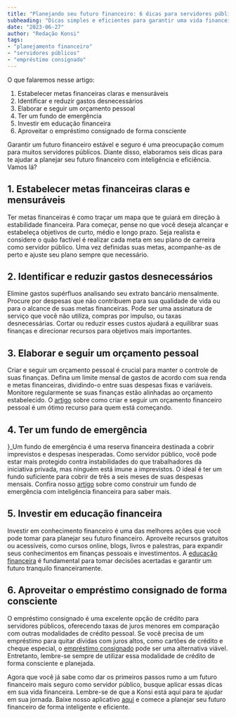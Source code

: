 ```yaml
---
title: "Planejando seu futuro financeiro: 6 dicas para servidores públicos"
subheading: "Dicas simples e eficientes para garantir uma vida financeira estável e segura como servidor público"
date: "2023-06-27"
author: "Redação Konsi"
tags:
- "planejamento financeiro"
- "servidores públicos"
- "empréstimo consignado"
---
```


O que falaremos nesse artigo:
1. Estabelecer metas financeiras claras e mensuráveis
2. Identificar e reduzir gastos desnecessários
3. Elaborar e seguir um orçamento pessoal
4. Ter um fundo de emergência
5. Investir em educação financeira
6. Aproveitar o empréstimo consignado de forma consciente

Garantir um futuro financeiro estável e seguro é uma preocupação comum para muitos servidores públicos. Diante disso, elaboramos seis dicas para te ajudar a planejar seu futuro financeiro com inteligência e eficiência. Vamos lá?

## 1. Estabelecer metas financeiras claras e mensuráveis

Ter metas financeiras é como traçar um mapa que te guiará em direção à estabilidade financeira. Para começar, pense no que você deseja alcançar e estabeleça objetivos de curto, médio e longo prazo. Seja realista e considere o quão factível é realizar cada meta em seu plano de carreira como servidor público. Uma vez definidas suas metas, acompanhe-as de perto e ajuste seu plano sempre que necessário.

## 2. Identificar e reduzir gastos desnecessários

Elimine gastos supérfluos analisando seu extrato bancário mensalmente. Procure por despesas que não contribuem para sua qualidade de vida ou para o alcance de suas metas financeiras. Pode ser uma assinatura de serviço que você não utiliza, compras por impulso, ou taxas desnecessárias. Cortar ou reduzir esses custos ajudará a equilibrar suas finanças e direcionar recursos para objetivos mais importantes.

## 3. Elaborar e seguir um orçamento pessoal

Criar e seguir um orçamento pessoal é crucial para manter o controle de suas finanças. Defina um limite mensal de gastos de acordo com sua renda e metas financeiras, dividindo-o entre suas despesas fixas e variáveis. Monitore regularmente se suas finanças estão alinhadas ao orçamento estabelecido. O [artigo](https://konsi.com.br/postagens/como-criar-e-seguir-um-oramento-financeiro-pessoal-para-servidores-pblicos.md) sobre como criar e seguir um orçamento financeiro pessoal é um ótimo recurso para quem está começando.

## 4. Ter um fundo de emergência

}_Um fundo de emergência é uma reserva financeira destinada a cobrir imprevistos e despesas inesperadas. Como servidor público, você pode estar mais protegido contra instabilidades do que trabalhadores da iniciativa privada, mas ninguém está imune a imprevistos. O ideal é ter um fundo suficiente para cobrir de três a seis meses de suas despesas mensais. Confira nosso [artigo](https://konsi.com.br/postagens/a-importncia-da-reserva-de-emergncia-e-como-constru-la-com-inteligncia-financeira.md) sobre como construir um fundo de emergência com inteligência financeira para saber mais.

## 5. Investir em educação financeira

Investir em conhecimento financeiro é uma das melhores ações que você pode tomar para planejar seu futuro financeiro. Aproveite recursos gratuitos ou acessíveis, como cursos online, blogs, livros e palestras, para expandir seus conhecimentos em finanças pessoais e investimentos. A [educação financeira](https://konsi.com.br/postagens/a-importncia-da-educao-financeira-para-servidores-pblicos-e-como-implement-la-em-sua-vida.md) é fundamental para tomar decisões acertadas e garantir um futuro tranquilo financeiramente.

## 6. Aproveitar o empréstimo consignado de forma consciente

O empréstimo consignado é uma excelente opção de crédito para servidores públicos, oferecendo taxas de juros menores em comparação com outras modalidades de crédito pessoal. Se você precisa de um empréstimo para quitar dívidas com juros altos, como cartões de crédito e cheque especial, o [empréstimo consignado](https://konsi.com.br/postagens/5-motivos-para-escolher-o-credito-consignado-publico.md) pode ser uma alternativa viável. Entretanto, lembre-se sempre de utilizar essa modalidade de crédito de forma consciente e planejada.

Agora que você já sabe como dar os primeiros passos rumo a um futuro financeiro mais seguro como servidor público, busque aplicar essas dicas em sua vida financeira. Lembre-se de que a Konsi está aqui para te ajudar em sua jornada. Baixe nosso aplicativo [aqui](https://konsi.com.br/konsiapp) e comece a planejar seu futuro financeiro de forma inteligente e eficiente.